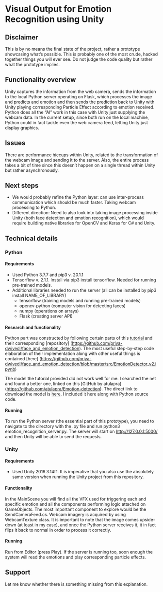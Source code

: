# Visual Output for Emotion Recognition using Unity

## Disclaimer

This is by no means the final state of the project, rather a prototype showcasing what’s possible. This is probably one of the most crude, hacked together things you will ever see. Do not judge the code quality but rather what the prototype implies.

## Functionality overview

Unity captures the information from the web camera, sends the information to the local Python server operating on Flask, which processes the image and predicts and emotion and then sends the prediction back to Unity with Unity playing corresponding Particle Effect according to emotion received.
Python does all the “AI” work in this case with Unity just supplying the webcam data. In the current setup, since both run on the local machine, Python could in fact tackle even the web camera feed, letting Unity just display graphics.

## Issues
There are performance hiccups within Unity, related to the transformation of the webcam image and sending it to the server. Also, the entire process takes a bit of time since this doesn’t happen on a single thread within Unity but rather asynchronously.

## Next steps
- We would probably refine the Python layer: can use inter-process communication which should be much faster. Taking webcam processing to Python. 
- Different direction: Need to also look into taking image processing inside Unity (both face detection and emotion recognition), which would require building native libraries for OpenCV and Keras for C# and Unity.

## Technical details

### Python

#### Requirements

* Used Python 3.7.7 and pip3 v. 20.1.1
* Tensorflow v. 2.1.1. Install via pip3 install tensorflow. Needed for running pre-trained models.
* Additional libraries needed to run the server (all can be installed by pip3 install NAME_OF_LIBRARY)
    * tensorflow (training models and running pre-trained models)
    * opencv-python (computer vision for detecting faces)
    * numpy (operations on arrays)
    * Flask (creating server API)

#### Research and functionality

Python part was constructed by following certain parts of this [tutorial](https://towardsdatascience.com/face-detection-recognition-and-emotion-detection-in-8-lines-of-code-b2ce32d4d5de) and their corresponding [repository] (https://github.com/priya-dwivedi/face_and_emotion_detection). The most useful step-by-step code elaboration of their implementation along with other useful things is contained [here] (https://github.com/priya-dwivedi/face_and_emotion_detection/blob/master/src/EmotionDetector_v2.ipynb)

The model the tutorial provided did not work well for me. I searched the net and found a better one, linked on this [GitHub by atulapra] (https://github.com/atulapra/Emotion-detection). The direct link to download the model is [here](https://drive.google.com/file/d/1FUn0XNOzf-nQV7QjbBPA6-8GLoHNNgv-/view?usp=sharing). I included it here along with Python source code.

#### Running

To run the Python server (the essential part of this prototype), you need to navigate to the directory with the .py file and run python3 emotion_recognition_server.py. The server will start on http://127.0.0.1:5000/ and then Unity will be able to send the requests.

### Unity

#### Requirements

* Used Unity 2019.3.14f1. It is imperative that you also use the absolutely same version when running the Unity project from this repository. 

#### Functionality

In the MainScene you will find all the VFX used for triggering each and specific emotion and all the components performing logic attached on GameObjects. The most important component to explore would be the SendCameraFeed.cs. 
Webcam imagery is acquired by using WebcamTexture class. It is important to note that the image comes upside-down (at least in my case), and once the Python server receives it, it in fact flips it back to normal in order to process it correctly.

#### Running
Run from Editor (press Play). If the server is running too, soon enough the system will read the emotions and play corresponding particle effects.

## Support

Let me know whether there is something missing from this explanation.
